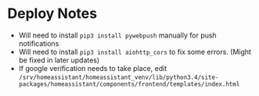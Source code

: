 # Deploy Notes

* Will need to install `pip3 install pywebpush` manually for push notifications
* Will need to install `pip3 install aiohttp_cors` to fix some errors. (Might be fixed in later updates)
* If google verification needs to take place, edit `/srv/homeassistant/homeassistant_venv/lib/python3.4/site-packages/homeassistant/components/frontend/templates/index.html`
